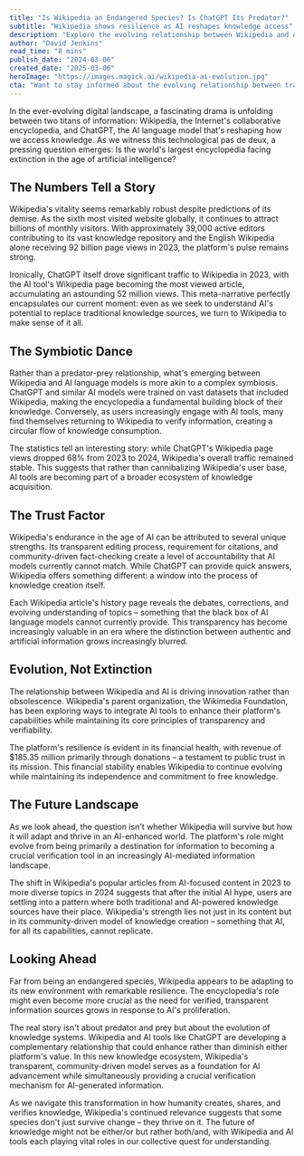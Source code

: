 ```yaml
---
title: "Is Wikipedia an Endangered Species? Is ChatGPT Its Predator?"
subtitle: "Wikipedia shows resilience as AI reshapes knowledge access"
description: "Explore the evolving relationship between Wikipedia and AI, as traditional and AI-powered knowledge platforms develop a symbiotic connection in the digital age. Discover how Wikipedia maintains its resilience and crucial role as a verification tool amidst artificial intelligence advancements."
author: "David Jenkins"
read_time: "8 mins"
publish_date: "2024-03-06"
created_date: "2025-03-06"
heroImage: "https://images.magick.ai/wikipedia-ai-evolution.jpg"
cta: "Want to stay informed about the evolving relationship between traditional knowledge sources and AI? Follow us on LinkedIn for regular insights into how technology is reshaping information access and verification in the digital age."
---
```


In the ever-evolving digital landscape, a fascinating drama is unfolding between two titans of information: Wikipedia, the Internet's collaborative encyclopedia, and ChatGPT, the AI language model that's reshaping how we access knowledge. As we witness this technological pas de deux, a pressing question emerges: Is the world's largest encyclopedia facing extinction in the age of artificial intelligence?

## The Numbers Tell a Story

Wikipedia's vitality seems remarkably robust despite predictions of its demise. As the sixth most visited website globally, it continues to attract billions of monthly visitors. With approximately 39,000 active editors contributing to its vast knowledge repository and the English Wikipedia alone receiving 92 billion page views in 2023, the platform's pulse remains strong.

Ironically, ChatGPT itself drove significant traffic to Wikipedia in 2023, with the AI tool's Wikipedia page becoming the most viewed article, accumulating an astounding 52 million views. This meta-narrative perfectly encapsulates our current moment: even as we seek to understand AI's potential to replace traditional knowledge sources, we turn to Wikipedia to make sense of it all.

## The Symbiotic Dance

Rather than a predator-prey relationship, what's emerging between Wikipedia and AI language models is more akin to a complex symbiosis. ChatGPT and similar AI models were trained on vast datasets that included Wikipedia, making the encyclopedia a fundamental building block of their knowledge. Conversely, as users increasingly engage with AI tools, many find themselves returning to Wikipedia to verify information, creating a circular flow of knowledge consumption.

The statistics tell an interesting story: while ChatGPT's Wikipedia page views dropped 68% from 2023 to 2024, Wikipedia's overall traffic remained stable. This suggests that rather than cannibalizing Wikipedia's user base, AI tools are becoming part of a broader ecosystem of knowledge acquisition.

## The Trust Factor

Wikipedia's endurance in the age of AI can be attributed to several unique strengths. Its transparent editing process, requirement for citations, and community-driven fact-checking create a level of accountability that AI models currently cannot match. While ChatGPT can provide quick answers, Wikipedia offers something different: a window into the process of knowledge creation itself.

Each Wikipedia article's history page reveals the debates, corrections, and evolving understanding of topics – something that the black box of AI language models cannot currently provide. This transparency has become increasingly valuable in an era where the distinction between authentic and artificial information grows increasingly blurred.

## Evolution, Not Extinction

The relationship between Wikipedia and AI is driving innovation rather than obsolescence. Wikipedia's parent organization, the Wikimedia Foundation, has been exploring ways to integrate AI tools to enhance their platform's capabilities while maintaining its core principles of transparency and verifiability.

The platform's resilience is evident in its financial health, with revenue of $185.35 million primarily through donations – a testament to public trust in its mission. This financial stability enables Wikipedia to continue evolving while maintaining its independence and commitment to free knowledge.

## The Future Landscape

As we look ahead, the question isn't whether Wikipedia will survive but how it will adapt and thrive in an AI-enhanced world. The platform's role might evolve from being primarily a destination for information to becoming a crucial verification tool in an increasingly AI-mediated information landscape.

The shift in Wikipedia's popular articles from AI-focused content in 2023 to more diverse topics in 2024 suggests that after the initial AI hype, users are settling into a pattern where both traditional and AI-powered knowledge sources have their place. Wikipedia's strength lies not just in its content but in its community-driven model of knowledge creation – something that AI, for all its capabilities, cannot replicate.

## Looking Ahead

Far from being an endangered species, Wikipedia appears to be adapting to its new environment with remarkable resilience. The encyclopedia's role might even become more crucial as the need for verified, transparent information sources grows in response to AI's proliferation.

The real story isn't about predator and prey but about the evolution of knowledge systems. Wikipedia and AI tools like ChatGPT are developing a complementary relationship that could enhance rather than diminish either platform's value. In this new knowledge ecosystem, Wikipedia's transparent, community-driven model serves as a foundation for AI advancement while simultaneously providing a crucial verification mechanism for AI-generated information.

As we navigate this transformation in how humanity creates, shares, and verifies knowledge, Wikipedia's continued relevance suggests that some species don't just survive change – they thrive on it. The future of knowledge might not be either/or but rather both/and, with Wikipedia and AI tools each playing vital roles in our collective quest for understanding.